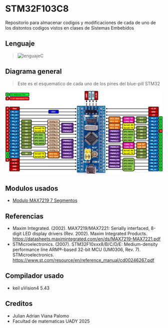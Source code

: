 
# STM32F103C8
Repositorio para almacenar codigos y modificaciones de cada de uno de los distontos codigos vistos en clases de Sistemas Embebidos

## Lenguaje
> <img src="https://encrypted-tbn0.gstatic.com/images?q=tbn:ANd9GcS4lwrxofkVF3J44hurl9rWSBm0VwE2qHTCXkb-dfl6qdb5If2S_dWsILC1UEBDkYkaJSw&usqp=CAU?raw=true" alt="lenguajeC" width="50">

##  Diagrama general
> Este es el esquematico de cada uno de los pines del blue-pill STM32

<p align="center">
<img src="https://github.com/Vianita17/SistemaEmbebidos-STM32/blob/main/Imagenes/imagen_2024-05-16_154503526.png?raw=true" alt="pinesDiagramas" width="700">
</p>

## Modulos usados
*  [Modulo MAX7219 7 Segmentos](https://www.amazon.com.mx/DEVMO-segmentos-segmento-visualizaci%C3%B3n-compatible/dp/B0899XKY49)


## Referencias
* Maxim Integrated. (2002). MAX7219/MAX7221: Serially interfaced, 8-digit LED display drivers (Rev. 2002). Maxim Integrated Products. https://datasheets.maximintegrated.com/en/ds/MAX7219-MAX7221.pdf
* STMicroelectronics. (2007). STM32F10xxx8/B/C/D/E: Medium-density performance line ARM®-based 32-bit MCU (UM0306, Rev. 7). STMicroelectronics. https://www.st.com/resource/en/reference_manual/cd00246267.pdf
## Compilador usado
* keil uVision4 5.43


## Creditos 
* Julian Adrian Viana Palomo
* Facultad de matematicas UADY 2025
